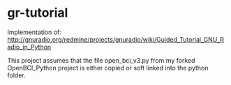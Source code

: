 # gr-tutorial

Implementation of:
http://gnuradio.org/redmine/projects/gnuradio/wiki/Guided_Tutorial_GNU_Radio_in_Python

This project assumes that the file open_bci_v3.py from my forked OpenBCI_Python project is either copied or soft linked into the python folder.
